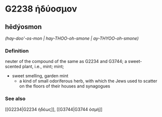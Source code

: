 # G2238 ἡδύοσμον

## hēdýosmon

_(hay-doo'-os-mon | hay-THOO-oh-smone | ay-THYOO-oh-smone)_

### Definition

neuter of the compound of the same as G2234 and G3744; a sweet-scented plant, i.e., mint; mint; 

- sweet smelling, garden mint
  - a kind of small odoriferous herb, with which the Jews used to scatter on the floors of their houses and synagogues

### See also

[[G2234|G2234 ἡδέως]], [[G3744|G3744 ὀσμή]]
